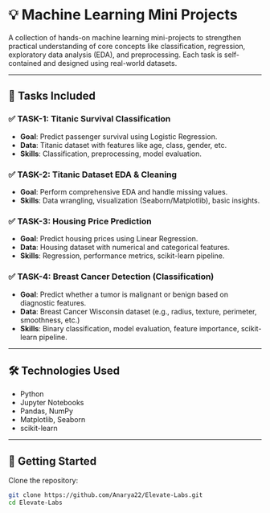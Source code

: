 # 💡 Machine Learning Mini Projects

A collection of hands-on machine learning mini-projects to strengthen practical understanding of core concepts like classification, regression, exploratory data analysis (EDA), and preprocessing. Each task is self-contained and designed using real-world datasets.

---


## 🧠 Tasks Included

### ✅ TASK-1: Titanic Survival Classification
- **Goal**: Predict passenger survival using Logistic Regression.
- **Data**: Titanic dataset with features like age, class, gender, etc.
- **Skills**: Classification, preprocessing, model evaluation.

### ✅ TASK-2: Titanic Dataset EDA & Cleaning
- **Goal**: Perform comprehensive EDA and handle missing values.
- **Skills**: Data wrangling, visualization (Seaborn/Matplotlib), basic insights.

### ✅ TASK-3: Housing Price Prediction
- **Goal**: Predict housing prices using Linear Regression.
- **Data**: Housing dataset with numerical and categorical features.
- **Skills**: Regression, performance metrics, scikit-learn pipeline.

### ✅ TASK-4: Breast Cancer Detection (Classification)
- **Goal**: Predict whether a tumor is malignant or benign based on diagnostic features.
- **Data**: Breast Cancer Wisconsin dataset (e.g., radius, texture, perimeter, smoothness, etc.)
- **Skills**: Binary classification, model evaluation, feature importance, scikit-learn pipeline.

---

## 🛠️ Technologies Used

- Python
- Jupyter Notebooks
- Pandas, NumPy
- Matplotlib, Seaborn
- scikit-learn

---

## 🚀 Getting Started

 Clone the repository:
   ```bash
   git clone https://github.com/Anarya22/Elevate-Labs.git
   cd Elevate-Labs

